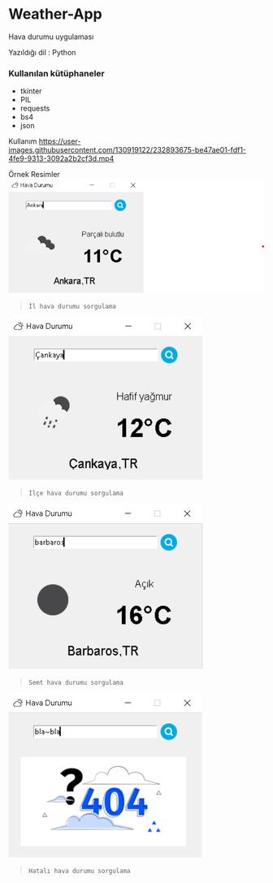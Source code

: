 # Weather-App
Hava durumu uygulaması

Yazıldığı dil : Python

### Kullanılan kütüphaneler
* tkinter
* PIL
* requests
* bs4
* json

Kullanım
https://user-images.githubusercontent.com/130919122/232893675-be47ae01-fdf1-4fe9-9313-3092a2b2cf3d.mp4

Örnek Resimler
![Uygulama Ekranı](https://github.com/Hamza-Eren/Weather-App/blob/main/images/Ankara.png)
> `İl hava durumu sorgulama`

![Uygulama Ekranı](https://github.com/Hamza-Eren/Weather-App/blob/main/images/Cankaya.png)
> `İlçe hava durumu sorgulama`

![Uygulama Ekranı](https://github.com/Hamza-Eren/Weather-App/blob/main/images/Barbaros.png)
> `Semt hava durumu sorgulama`

![Uygulama Ekranı](https://github.com/Hamza-Eren/Weather-App/blob/main/images/WeatherNotFound.png)
> `Hatalı hava durumu sorgulama`
